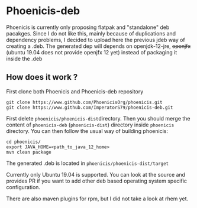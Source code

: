 # Phoenicis-deb
Phoenicis is currently only proposing flatpak and "standalone" deb pacakges. Since I do not like this, mainly because of duplications and dependency problems, I decided to upload here the previous jdeb way of creating a .deb.
The generated dep will depends on openjdk-12-jre, ~~openjfx~~ (ubuntu 19.04 does not provide openjfx 12 yet) instead of packaging it inside the .deb

## How does it work ?
First clone both Phoenicis and Phoenicis-deb repository
```
git clone https://www.github.com/PhoenicisOrg/phoenicis.git
git clone https://www.github.com/ImperatorS79/phoenicis-deb.git
```
First delete `phoenicis/phoenicis-dist`directory. Then you should merge the content of `phoenicis-deb` (`phoenicis-dist`) directory inside `phoenicis` directory. You can then follow the usual way of building phoenicis:
```
cd phoenicis/
export JAVA_HOME=<path_to_java_12_home>
mvn clean package
```
The generated .deb is located in `phoenicis/phoenicis-dist/target`

Currently only Ubuntu 19.04 is supported. You can look at the source and provides PR if you want to add other deb based operating system specific configuration.

There are also maven plugins for rpm, but I did not take a look at rhem yet. 
